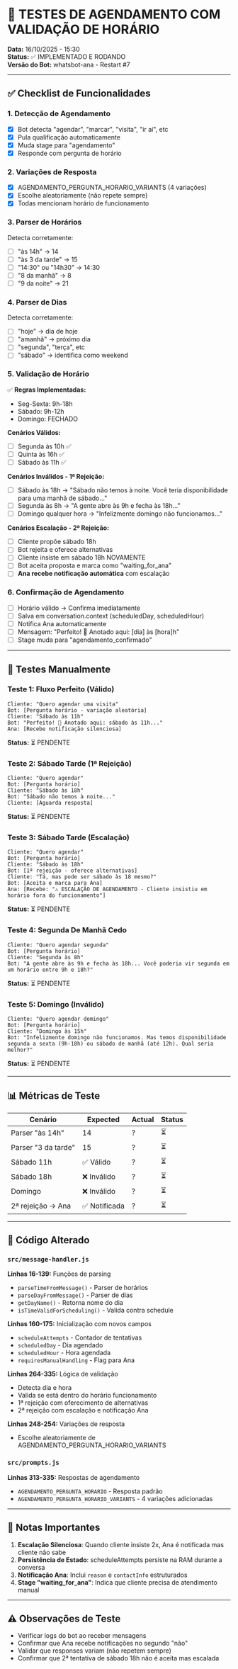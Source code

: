 # 🧪 TESTES DE AGENDAMENTO COM VALIDAÇÃO DE HORÁRIO

**Data:** 16/10/2025 - 15:30  
**Status:** ✅ IMPLEMENTADO E RODANDO  
**Versão do Bot:** whatsbot-ana - Restart #7

---

## ✅ Checklist de Funcionalidades

### 1. Detecção de Agendamento

- [x] Bot detecta "agendar", "marcar", "visita", "ir aí", etc
- [x] Pula qualificação automaticamente
- [x] Muda stage para "agendamento"
- [x] Responde com pergunta de horário

### 2. Variações de Resposta

- [x] AGENDAMENTO_PERGUNTA_HORARIO_VARIANTS (4 variações)
- [x] Escolhe aleatoriamente (não repete sempre)
- [x] Todas mencionam horário de funcionamento

### 3. Parser de Horários

Detecta corretamente:

- [ ] "às 14h" → 14
- [ ] "às 3 da tarde" → 15
- [ ] "14:30" ou "14h30" → 14:30
- [ ] "8 da manhã" → 8
- [ ] "9 da noite" → 21

### 4. Parser de Dias

Detecta corretamente:

- [ ] "hoje" → dia de hoje
- [ ] "amanhã" → próximo dia
- [ ] "segunda", "terça", etc
- [ ] "sábado" → identifica como weekend

### 5. Validação de Horário

✅ **Regras Implementadas:**

- Seg-Sexta: 9h-18h
- Sábado: 9h-12h
- Domingo: FECHADO

**Cenários Válidos:**

- [ ] Segunda às 10h ✅
- [ ] Quinta às 16h ✅
- [ ] Sábado às 11h ✅

**Cenários Inválidos - 1ª Rejeição:**

- [ ] Sábado às 18h → "Sábado não temos à noite. Você teria disponibilidade para uma manhã de sábado..."
- [ ] Segunda às 8h → "A gente abre às 9h e fecha às 18h..."
- [ ] Domingo qualquer hora → "Infelizmente domingo não funcionamos..."

**Cenários Escalação - 2ª Rejeição:**

- [ ] Cliente propõe sábado 18h
- [ ] Bot rejeita e oferece alternativas
- [ ] Cliente insiste em sábado 18h NOVAMENTE
- [ ] Bot aceita proposta e marca como "waiting_for_ana"
- [ ] **Ana recebe notificação automática** com escalação

### 6. Confirmação de Agendamento

- [ ] Horário válido → Confirma imediatamente
- [ ] Salva em conversation.context (scheduledDay, scheduledHour)
- [ ] Notifica Ana automaticamente
- [ ] Mensagem: "Perfeito! 🎉 Anotado aqui: [dia] às [hora]h"
- [ ] Stage muda para "agendamento_confirmado"

---

## 🧪 Testes Manualmente

### Teste 1: Fluxo Perfeito (Válido)

```
Cliente: "Quero agendar uma visita"
Bot: [Pergunta horário - variação aleatória]
Cliente: "Sábado às 11h"
Bot: "Perfeito! 🎉 Anotado aqui: sábado às 11h..."
Ana: [Recebe notificação silenciosa]
```

**Status:** ⏳ PENDENTE

### Teste 2: Sábado Tarde (1ª Rejeição)

```
Cliente: "Quero agendar"
Bot: [Pergunta horário]
Cliente: "Sábado às 18h"
Bot: "Sábado não temos à noite..."
Cliente: [Aguarda resposta]
```

**Status:** ⏳ PENDENTE

### Teste 3: Sábado Tarde (Escalação)

```
Cliente: "Quero agendar"
Bot: [Pergunta horário]
Cliente: "Sábado às 18h"
Bot: [1ª rejeição - oferece alternativas]
Cliente: "Tá, mas pode ser sábado às 18 mesmo?"
Bot: [Aceita e marca para Ana]
Ana: [Recebe: "⚠️ ESCALAÇÃO DE AGENDAMENTO - Cliente insistiu em horário fora do funcionamento"]
```

**Status:** ⏳ PENDENTE

### Teste 4: Segunda De Manhã Cedo

```
Cliente: "Quero agendar segunda"
Bot: [Pergunta horário]
Cliente: "Segunda às 8h"
Bot: "A gente abre às 9h e fecha às 18h... Você poderia vir segunda em um horário entre 9h e 18h?"
```

**Status:** ⏳ PENDENTE

### Teste 5: Domingo (Inválido)

```
Cliente: "Quero agendar domingo"
Bot: [Pergunta horário]
Cliente: "Domingo às 15h"
Bot: "Infelizmente domingo não funcionamos. Mas temos disponibilidade segunda a sexta (9h-18h) ou sábado de manhã (até 12h). Qual seria melhor?"
```

**Status:** ⏳ PENDENTE

---

## 📊 Métricas de Teste

| Cenário             | Expected      | Actual | Status |
| ------------------- | ------------- | ------ | ------ |
| Parser "às 14h"     | 14            | ?      | ⏳     |
| Parser "3 da tarde" | 15            | ?      | ⏳     |
| Sábado 11h          | ✅ Válido     | ?      | ⏳     |
| Sábado 18h          | ❌ Inválido   | ?      | ⏳     |
| Domingo             | ❌ Inválido   | ?      | ⏳     |
| 2ª rejeição → Ana   | ✅ Notificada | ?      | ⏳     |

---

## 🔧 Código Alterado

### `src/message-handler.js`

**Linhas 16-139:** Funções de parsing

- `parseTimeFromMessage()` - Parser de horários
- `parseDayFromMessage()` - Parser de dias
- `getDayName()` - Retorna nome do dia
- `isTimeValidForScheduling()` - Valida contra schedule

**Linhas 160-175:** Inicialização com novos campos

- `scheduleAttempts` - Contador de tentativas
- `scheduledDay` - Dia agendado
- `scheduledHour` - Hora agendada
- `requiresManualHandling` - Flag para Ana

**Linhas 264-335:** Lógica de validação

- Detecta dia e hora
- Valida se está dentro do horário funcionamento
- 1ª rejeição com oferecimento de alternativas
- 2ª rejeição com escalação e notificação Ana

**Linhas 248-254:** Variações de resposta

- Escolhe aleatoriamente de AGENDAMENTO_PERGUNTA_HORARIO_VARIANTS

### `src/prompts.js`

**Linhas 313-335:** Respostas de agendamento

- `AGENDAMENTO_PERGUNTA_HORARIO` - Resposta padrão
- `AGENDAMENTO_PERGUNTA_HORARIO_VARIANTS` - 4 variações adicionadas

---

## 📝 Notas Importantes

1. **Escalação Silenciosa**: Quando cliente insiste 2x, Ana é notificada mas cliente não sabe
2. **Persistência de Estado**: scheduleAttempts persiste na RAM durante a conversa
3. **Notificação Ana**: Inclui `reason` e `contactInfo` estruturados
4. **Stage "waiting_for_ana"**: Indica que cliente precisa de atendimento manual

---

## ⚠️ Observações de Teste

- Verificar logs do bot ao receber mensagens
- Confirmar que Ana recebe notificações no segundo "não"
- Validar que responses variam (não repetem sempre)
- Confirmar que 2ª tentativa de sábado 18h não é aceita mas escalada

